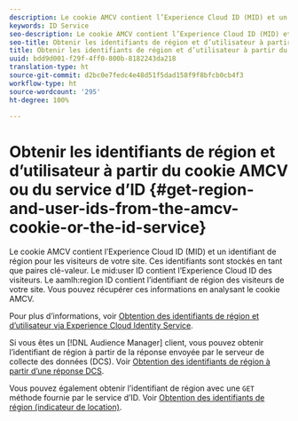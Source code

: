 ```yaml
---
description: Le cookie AMCV contient l’Experience Cloud ID (MID) et un identifiant de région pour les visiteurs de votre site. Ces identifiants sont stockés en tant que paires clé-valeur. Le mid user ID contient l’Experience Cloud ID des visiteurs. Le aamlh region ID contient l’identifiant de région des visiteurs de votre site. Vous pouvez récupérer ces informations en analysant le cookie AMCV.
keywords: ID Service
seo-description: Le cookie AMCV contient l’Experience Cloud ID (MID) et un identifiant de région pour les visiteurs de votre site. Ces identifiants sont stockés en tant que paires clé-valeur. Le mid user ID contient l’Experience Cloud ID des visiteurs. Le aamlh region ID contient l’identifiant de région des visiteurs de votre site. Vous pouvez récupérer ces informations en analysant le cookie AMCV.
seo-title: Obtenir les identifiants de région et d’utilisateur à partir du cookie AMCV ou du service d’ID
title: Obtenir les identifiants de région et d’utilisateur à partir du cookie AMCV ou du service d’ID
uuid: bdd9d001-f29f-4ff0-800b-8182243da218
translation-type: ht
source-git-commit: d2bc0e7fedc4e48d51f5dad158f9f8bfcb0cb4f3
workflow-type: ht
source-wordcount: '295'
ht-degree: 100%

---
```



# Obtenir les identifiants de région et d’utilisateur à partir du cookie AMCV ou du service d’ID {#get-region-and-user-ids-from-the-amcv-cookie-or-the-id-service}

Le cookie AMCV contient l’Experience Cloud ID (MID) et un identifiant de région pour les visiteurs de votre site. Ces identifiants sont stockés en tant que paires clé-valeur. Le mid:user ID contient l’Experience Cloud ID des visiteurs. Le aamlh:region ID contient l’identifiant de région des visiteurs de votre site. Vous pouvez récupérer ces informations en analysant le cookie AMCV.

Pour plus d’informations, voir [Obtention des identifiants de région et d’utilisateur via Experience Cloud Identity Service](https://docs.adobe.com/content/help/fr-FR/audience-manager/user-guide/api-and-sdk-code/dcs/dcs-apis/dcs-mcid-ids.html).

Si vous êtes un [!DNL Audience Manager] client, vous pouvez obtenir l’identifiant de région à partir de la réponse envoyée par le serveur de collecte des données (DCS). Voir [Obtention des identifiants de région à partir d’une réponse DCS](https://docs.adobe.com/content/help/fr-FR/audience-manager/user-guide/api-and-sdk-code/dcs/dcs-apis/dcs-aam-ids.html).

Vous pouvez également obtenir l’identifiant de région avec une `GET` méthode fournie par le service d’ID. Voir [Obtention des identifiants de région (indicateur de location)](../library/get-set/getlocationhint.md#reference-a761030ff06c4439946bb56febf42d4c).
